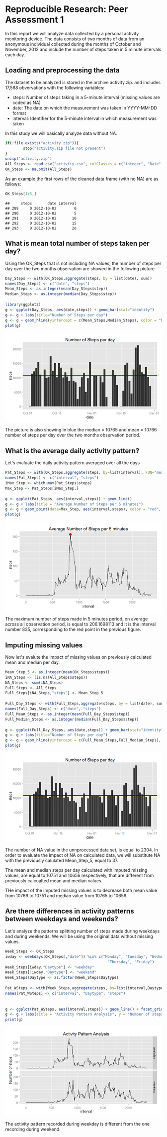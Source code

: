 # Reproducible Research: Peer Assessment 1



In this report we will analyze data collected by a personal activity monitoring device. The data consists of two months of data from an anonymous individual collected during the months of October and November, 2012 and include the number of steps taken in 5 minute intervals each day.

## Loading and preprocessing the data
The dataset to be analyzed is stored in the archive activity.zip. and includes 17,568 obvervations with the following variables:

- steps: Number of steps taking in a 5-minute interval (missing values are coded as NA)
- date: The date on which the measurement was taken in YYYY-MM-DD format
- interval: Identifier for the 5-minute interval in which measurement was taken

In this study we will basically analyze data without NA.  


```r
if(!file.exists("activity.zip")){
        stop("activity.zip file not present")
}
unzip("activity.zip")
All_Steps <- read.csv("activity.csv", colClasses = c("integer", "Date", "integer"))
OK_Steps <- na.omit(All_Steps)
```

As an example the first rows of the cleaned data frame (with no NA) are as follows:


```r
OK_Steps[1:5,]
```

```
##     steps       date interval
## 289     0 2012-10-02        0
## 290     0 2012-10-02        5
## 291     0 2012-10-02       10
## 292     0 2012-10-02       15
## 293     0 2012-10-02       20
```


## What is mean total number of steps taken per day?

Using the OK_Steps that is not including NA values, the number of steps per day over the two months observation are showed in the following picture



```r
Day_Steps <- with(OK_Steps,aggregate(steps, by = list(date), sum))
names(Day_Steps) <- c("date", "steps")
Mean_Steps <- as.integer(mean(Day_Steps$step))
Median_Steps <- as.integer(median(Day_Steps$step))

library(ggplot2)
g <- ggplot(Day_Steps, aes(date,steps)) + geom_bar(stat="identity")
g <- g + labs(title="Number of Steps per day")
g <- g + geom_hline(yintercept = c(Mean_Steps,Median_Steps), color = "blue", size = 1)
plot(g)
```

![](PA1_template_files/figure-html/Steps_per_day-1.png) 

The picture is also showing in blue the median = 10765 and mean = 10766 number of steps per day over the two months observation period. 




## What is the average daily activity pattern?
Let's evaluate the daily activity pattern averaged over all the days


```r
Pat_Steps <- with(OK_Steps,aggregate(steps, by=list(interval), FUN="mean"))
names(Pat_Steps) <- c("interval", "steps")
iMax_Step <- which.max(Pat_Steps$steps)
Max_Step <- Pat_Steps[iMax_Step,]

g <- ggplot(Pat_Steps, aes(interval,steps)) + geom_line()
g <- g + labs(title = "Average Number of Steps per 5 minutes")
g <- g + geom_point(data=Max_Step, aes(interval,steps), color = "red", size = 4)
plot(g)
```

![](PA1_template_files/figure-html/Steps_5_min-1.png) 
 

The maximum number of steps made in 5 minutes period, on average across all observation period, is equal to 206.1698113 and it is the interval number 835, corresponding to the red point in the previous figure.




## Imputing missing values
Now let's evalute the impact of missing values on previously calculated mean and median per day.


```r
Mean_Step_5 <- as.integer(mean(OK_Steps$steps))
iNA_Steps <- (is.na(All_Steps$steps))
NA_Steps <- sum(iNA_Steps)
Full_Steps <- All_Steps
Full_Steps[iNA_Steps,"steps"] <- Mean_Step_5

Full_Day_Steps <- with(Full_Steps,aggregate(steps, by = list(date), sum))
names(Full_Day_Steps) <- c("date", "steps")
Full_Mean_Steps <- as.integer(mean(Full_Day_Steps$step))
Full_Median_Steps <- as.integer(median(Full_Day_Steps$step))

g <- ggplot(Full_Day_Steps, aes(date,steps)) + geom_bar(stat="identity")
g <- g + labs(title="Number of Steps per day")
g <- g + geom_hline(yintercept = c(Full_Mean_Steps,Full_Median_Steps), color = "blue", size = 1)
plot(g)
```

![](PA1_template_files/figure-html/Missing_Values-1.png) 

The number of NA value in the unnprocessed data set, is equal to 2304.
In order to evaluate the impact of NA on calculated data, we will substitute NA with the previously calulated Mean_Step_5, equal to 37. 

The mean and median steps per day calculated with imputed missing values, are equal to 10751 and 10656 respectively, that are different from previously calcualted mean and median values.

THe impact of the imputed missing values is to decrease both mean value from 10766 to 10751 and median value from 10765 to 10656.


## Are there differences in activity patterns between weekdays and weekends?
Let's analyze the patterns splitting number of steps made during weekdays and during weekends.
We will be using the original data without missing values.


```r
Week_Steps <- OK_Steps
iwday <- weekdays(OK_Steps[,"date"]) %in% c("Monday", "Tuesday", "Wednesday", 
                                              "Thursday", "Friday")
Week_Steps[iwday,"Daytype"] <- "weekday"
Week_Steps[!iwday,"Daytype"] <- "weekend"
Week_Steps$Daytype <- as.factor(Week_Steps$Daytype)

Pat_WSteps <- with(Week_Steps,aggregate(steps, by=list(interval,Daytype), FUN="mean"))
names(Pat_WSteps) <- c("interval", "Daytype", "steps")


g <- ggplot(Pat_WSteps, aes(interval,steps)) + geom_line() + facet_grid(Daytype ~ .)
g <- g + labs(title = "Activity Pattern Analysis", y = "Number of steps")
print(g)
```

![](PA1_template_files/figure-html/Wekday_end-1.png) 

The activity pattern recorded during weekday is different from the one recording during weekend.


